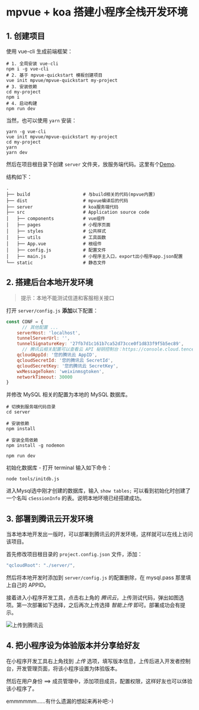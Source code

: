 # mpvue + koa 搭建小程序全栈开发环境

## 1. 创建项目

使用 vue-cli 生成前端框架：

```shell
# 1. 全局安装 vue-cli
npm i -g vue-cli
# 2. 基于 mpvue-quickstart 模板创建项目
vue init mpvue/mpvue-quickstart my-project
# 3. 安装依赖
cd my-project
npm i
# 4. 启动构建
npm run dev
```

当然，也可以使用 `yarn` 安装：

```shell
yarn -g vue-cli
vue init mpvue/mpvue-quickstart my-project
cd my-project
yarn
yarn dev
```

然后在项目根目录下创建 `server` 文件夹，放服务端代码。这里有个[Demo](https://github.com/tencentyun/wafer2-quickstart-nodejs).

结构如下：

```
.
├── build                    # 与build相关的代码(mpvue内置)
├── dist                     # mpvue编译后的代码
├── server                   # koa服务端代码
├── src                      # Application source code
│   ├── components           # vue组件
│   ├── pages                # 小程序页面
│   ├── styles               # 公共样式
│   ├── utils           	 # 工具函数
│   ├── App.vue              # 根组件
│   ├── config.js            # 配置文件
│   ├── main.js              # 小程序主入口，export出小程序app.json配置
└── static					 # 静态文件 
```



## 2. 搭建后台本地开发环境

> 提示：本地不能测试信道和客服相关接口

打开 `server/config.js` **添加**以下配置：

```js
const CONF = {
      // 其他配置 ...
    serverHost: 'localhost',
    tunnelServerUrl: '',
    tunnelSignatureKey: '27fb7d1c161b7ca52d73cce0f1d833f9f5b5ec89',
      // 腾讯云相关配置可以查看云 API 秘钥控制台：https://console.cloud.tencent.com/capi
    qcloudAppId: '您的腾讯云 AppID',
    qcloudSecretId: '您的腾讯云 SecretId',
    qcloudSecretKey: '您的腾讯云 SecretKey',
    wxMessageToken: 'weixinmsgtoken',
    networkTimeout: 30000
}
```

并修改 MySQL 相关的配置为本地的 MySQL 数据库。

```
# 切换到服务端代码目录
cd server

# 安装依赖
npm install

# 安装全局依赖
npm install -g nodemon

npm run dev
```

初始化数据库 - 打开 terminal 输入如下命令：

```
node tools/initdb.js
```

进入Mysql选中刚才创建的数据库，输入 `show tables;` 可以看到初始化时创建了一个名叫 `cSessionInfo` 的表。说明本地环境已经搭建成功。



## 3.  部署到腾讯云开发环境

当本地本地开发出一版时，可以部署到腾讯云的开发环境，这样就可以在线上访问该项目。

首先修改项目根目录的 `project.config.json` 文件，添加：

```js
"qcloudRoot": "./server/",
```

然后将本地开发时添加到 `server/config.js` 的配置删除，在 mysql.pass 那里填上自己的 APPID。

接着进入小程序开发工具，点击右上角的 *腾讯云*，上传测试代码，弹出如图选项。第一次部署如下选择，之后再次上传选择 *智能上传* 即可。部署成功会有提示。

![上传到腾讯云](http://static.imkk.xin/blog/photo/uploadToTecentCloud.png)



## 4. 把小程序设为体验版本并分享给好友

在小程序开发工具右上角找到 *上传* 选项，填写版本信息，上传后进入开发者控制台，开发管理页面，将该小程序设置为体验版本。

然后在用户身份 ==> 成员管理中，添加项目成员，配置权限，这样好友也可以体验该小程序了。



emmmmmm…...有什么遗漏的想起来再补吧:-)